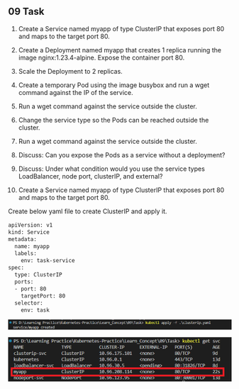 ## 09 Task

1. Create a Service named myapp of type ClusterIP that exposes port 80 and maps to the target port 80.

2. Create a Deployment named myapp that creates 1 replica running the image nginx:1.23.4-alpine. Expose the container port 80.

3. Scale the Deployment to 2 replicas.

4. Create a temporary Pod using the image busybox and run a wget command against the IP of the service.

5. Run a wget command against the service outside the cluster.

6. Change the service type so the Pods can be reached outside the cluster.

7. Run a wget command against the service outside the cluster.

8. Discuss: Can you expose the Pods as a service without a deployment?

9. Discuss: Under what condition would you use the service types LoadBalancer, node port, clusterIP, and external?



1. Create a Service named myapp of type ClusterIP that exposes port 80 and maps to the target port 80.

Create below yaml file to create ClusterIP and apply it.

```
apiVersion: v1
kind: Service
metadata: 
  name: myapp
  labels: 
    env: task-service
spec: 
  type: ClusterIP
  ports: 
  - port: 80
    targetPort: 80
  selector: 
    env: task
```

![apply yaml file](img/01.png)

![list the current services](img/02.png)